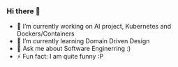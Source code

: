 ### Hi there 👋

- 🔭 I’m currently working on AI project, Kubernetes and Dockers/Containers
- 🌱 I’m currently learning Domain Driven Design
- 💬 Ask me about Software Enginerring :)
- ⚡ Fun fact: I am quite funny :P
